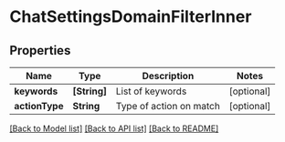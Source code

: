 # ChatSettingsDomainFilterInner

## Properties
Name | Type | Description | Notes
------------ | ------------- | ------------- | -------------
**keywords** | **[String]** | List of keywords | [optional] 
**actionType** | **String** | Type of action on match | [optional] 

[[Back to Model list]](../README.md#documentation-for-models) [[Back to API list]](../README.md#documentation-for-api-endpoints) [[Back to README]](../README.md)


